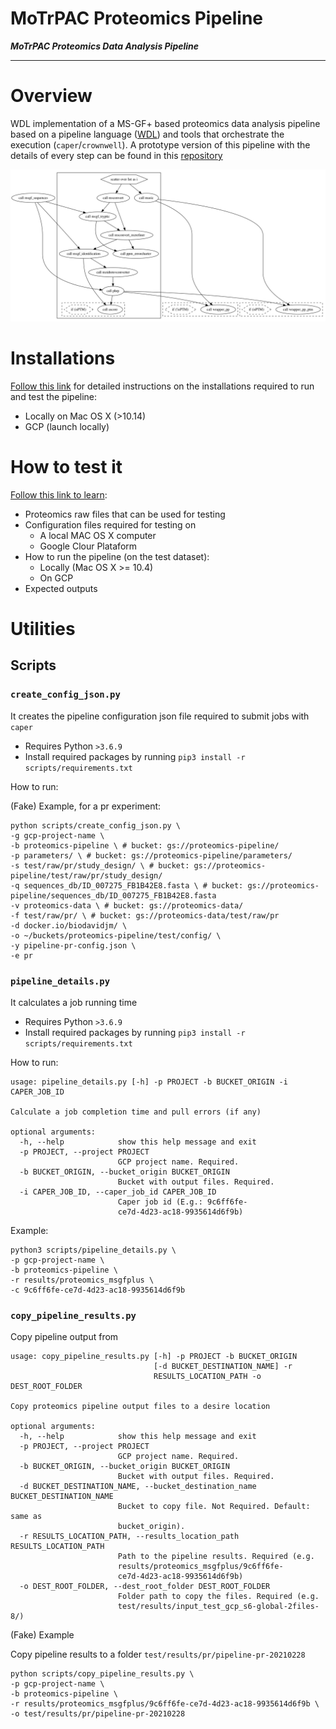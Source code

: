 # MoTrPAC Proteomics Pipeline

***MoTrPAC Proteomics Data Analysis Pipeline***

---

# Overview

WDL implementation of a MS-GF+ based proteomics data analysis pipeline based on a pipeline language ([WDL](https://openwdl.org/)) and tools that orchestrate the execution (`caper`/`crownwell`). A prototype version of this pipeline with the details of every step can be found in this [repository](https://github.com/AshleyLab/motrpac-proteomics-pnnl-prototype)

![Schema](proteomics_msgfplus_schema.png)

# Installations

[Follow this link](docs/readme_installations.md) for detailed instructions on the installations required to run and test the pipeline:

- Locally on Mac OS X (>10.14)
- GCP (launch locally)

# How to test it

[Follow this link to learn](docs/readme_howtotest.md):

- Proteomics raw files that can be used for testing
- Configuration files required for testing on
   + A local MAC OS X computer
   + Google Clour Plataform 
- How to run the pipeline (on the test dataset):
   + Locally (Mac OS X >= 10.4)
   + On GCP
- Expected outputs

# Utilities

## Scripts

### `create_config_json.py`

It creates the pipeline configuration json file required to submit jobs with `caper`

- Requires Python `>3.6.9`
- Install required packages by running `pip3 install -r scripts/requirements.txt`

How to run:


(Fake) Example, for a pr experiment:

```
python scripts/create_config_json.py \
-g gcp-project-name \
-b proteomics-pipeline \ # bucket: gs://proteomics-pipeline/
-p parameters/ \ # bucket: gs://proteomics-pipeline/parameters/
-s test/raw/pr/study_design/ \ # bucket: gs://proteomics-pipeline/test/raw/pr/study_design/
-q sequences_db/ID_007275_FB1B42E8.fasta \ # bucket: gs://proteomics-pipeline/sequences_db/ID_007275_FB1B42E8.fasta 
-v proteomics-data \ # bucket: gs://proteomics-data/
-f test/raw/pr/ \ # bucket: gs://proteomics-data/test/raw/pr
-d docker.io/biodavidjm/ \
-o ~/buckets/proteomics-pipeline/test/config/ \ 
-y pipeline-pr-config.json \ 
-e pr
```

### `pipeline_details.py`

It calculates a job running time

- Requires Python `>3.6.9`
- Install required packages by running `pip3 install -r scripts/requirements.txt`

How to run:

```
usage: pipeline_details.py [-h] -p PROJECT -b BUCKET_ORIGIN -i CAPER_JOB_ID

Calculate a job completion time and pull errors (if any)

optional arguments:
  -h, --help            show this help message and exit
  -p PROJECT, --project PROJECT
                        GCP project name. Required.
  -b BUCKET_ORIGIN, --bucket_origin BUCKET_ORIGIN
                        Bucket with output files. Required.
  -i CAPER_JOB_ID, --caper_job_id CAPER_JOB_ID
                        Caper job id (E.g.: 9c6ff6fe-
                        ce7d-4d23-ac18-9935614d6f9b)
```

Example:

```
python3 scripts/pipeline_details.py \
-p gcp-project-name \
-b proteomics-pipeline \
-r results/proteomics_msgfplus \
-c 9c6ff6fe-ce7d-4d23-ac18-9935614d6f9b
```


### `copy_pipeline_results.py`

Copy pipeline output from 

```
usage: copy_pipeline_results.py [-h] -p PROJECT -b BUCKET_ORIGIN
                                [-d BUCKET_DESTINATION_NAME] -r
                                RESULTS_LOCATION_PATH -o DEST_ROOT_FOLDER

Copy proteomics pipeline output files to a desire location

optional arguments:
  -h, --help            show this help message and exit
  -p PROJECT, --project PROJECT
                        GCP project name. Required.
  -b BUCKET_ORIGIN, --bucket_origin BUCKET_ORIGIN
                        Bucket with output files. Required.
  -d BUCKET_DESTINATION_NAME, --bucket_destination_name BUCKET_DESTINATION_NAME
                        Bucket to copy file. Not Required. Default: same as
                        bucket_origin).
  -r RESULTS_LOCATION_PATH, --results_location_path RESULTS_LOCATION_PATH
                        Path to the pipeline results. Required (e.g.
                        results/proteomics_msgfplus/9c6ff6fe-
                        ce7d-4d23-ac18-9935614d6f9b)
  -o DEST_ROOT_FOLDER, --dest_root_folder DEST_ROOT_FOLDER
                        Folder path to copy the files. Required (e.g.
                        test/results/input_test_gcp_s6-global-2files-8/)
```

(Fake) Example

Copy pipeline results to a folder `test/results/pr/pipeline-pr-20210228`

```
python scripts/copy_pipeline_results.py \
-p gcp-project-name \
-b proteomics-pipeline \
-r results/proteomics_msgfplus/9c6ff6fe-ce7d-4d23-ac18-9935614d6f9b \
-o test/results/pr/pipeline-pr-20210228
```